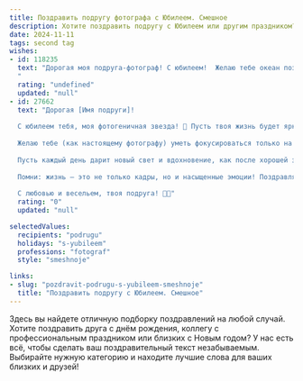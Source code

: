 ```yaml
---
title: Поздравить подругу фотографа с Юбилеем. Смешное
description: Хотите поздравить подругу с Юбилеем или другим праздником? Наш ИИ создаст незабываемое поздравление, а вы обязательно выделитесь среди других.  
date: 2024-11-11
tags: second tag
wishes:
- id: 118235
  text: "Дорогая моя подруга-фотограф! С юбилеем!  Желаю тебе океан позитива, чтобы твои снимки всегда получались шедевральными, а клиенты –  вечно благодарными (и щедрыми!).  Пусть твой объектив никогда не замыливается, а  в жизни будет только  яркий, красочный фокус на счастье!  Забудь про фотошоп – ты и так прекрасна!  С юбилеем!
  "
  rating: "undefined"
  updated: "null"
- id: 27662
  text: "Дорогая [Имя подруги]!
  
  С юбилеем тебя, моя фотогеничная звезда! 🎉 Пусть твоя жизнь будет яркой, как кадры из Парижа, и насыщенной, как тематика модной фотосессии!
  
  Желаю тебе (как настоящему фотографу) уметь фокусироваться только на позитиве, снимать все плохое из жизни в черно-белом формате, а хорошее распечатывать на ярком фоне счастья!
  
  Пусть каждый день дарит новый свет и вдохновение, как после хорошей золотой часа на закате. А главное – с каждым годом будь все более на высоте, как лучшие ракурсы на твоих снимках!
  
  Помни: жизнь – это не только кадры, но и насыщенные эмоции! Поздравляю тебя с этим важным моментом: ты не просто профессионал, ты мастер создавать воспоминания, которые остаются с нами навсегда!
  
  С любовью и весельем, твоя подруга! 📸💖"
  rating: "0"
  updated: "null"

selectedValues:
  recipients: "podrugu"
  holidays: "s-yubileem"
  professions: "fotograf"
  style: "smeshnoje"

links:
- slug: "pozdravit-podrugu-s-yubileem-smeshnoje"
  title: "Поздравить подругу с Юбилеем. Смешное"
---
```


Здесь вы найдете отличную подборку поздравлений на любой случай. 
Хотите поздравить друга с днём рождения, коллегу с профессиональным праздником или близких с Новым годом? У нас есть всё, чтобы сделать ваш поздравительный текст незабываемым. Выбирайте нужную категорию и находите лучшие слова для ваших близких и друзей!
